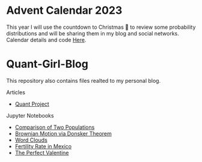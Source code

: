 # Advent Calendar 2023

This year I will use the countdown to Christmas 🎄 to review some probability distributions and will be sharing them in my blog and social networks.
Calendar details and code [Here](https://github.com/quantgirluk/Quant-Girl-Blog/tree/master/Advent%20Calendar%202023).

# Quant-Girl-Blog

This repository also contains files realted to my personal blog.

Articles

- [Quant Project](https://quantgirl.blog/quant-project/)

Jupyter Notebooks

- [Comparison of Two Populations](https://quantgirl.blog/comparison-of-samples/)
- [Brownian Motion via Donsker Theorem](https://quantgirl.blog/donsker-random-walk/)
- [Word Clouds](https://quantgirl.blog/word-clouds-with-python/)
- [Fertility Rate in Mexico](https://quantgirl.blog/data-stories/)
- [The Perfect Valentine](https://quantgirl.blog/the-perfect-valentine/)

